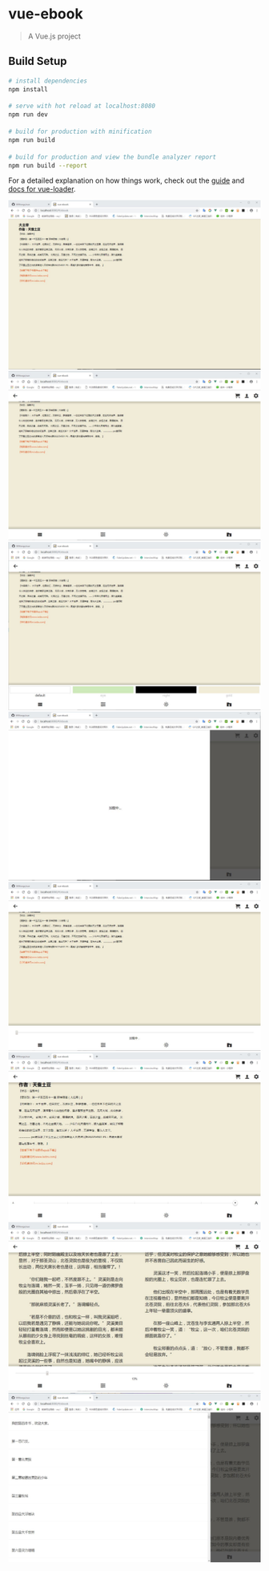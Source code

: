 # vue-ebook

> A Vue.js project

## Build Setup

``` bash
# install dependencies
npm install

# serve with hot reload at localhost:8080
npm run dev

# build for production with minification
npm run build

# build for production and view the bundle analyzer report
npm run build --report
```

For a detailed explanation on how things work, check out the [guide](http://vuejs-templates.github.io/webpack/) and [docs for vue-loader](http://vuejs.github.io/vue-loader).




![image](https://github.com/WWongs/vue/blob/master/vue-Ebook/introduce/1.JPG)
![image](https://github.com/WWongs/vue/blob/master/vue-Ebook/introduce/2.JPG)
![image](https://github.com/WWongs/vue/blob/master/vue-Ebook/introduce/3.JPG)
![image](https://github.com/WWongs/vue/blob/master/vue-Ebook/introduce/4.JPG)
![image](https://github.com/WWongs/vue/blob/master/vue-Ebook/introduce/5.JPG)
![image](https://github.com/WWongs/vue/blob/master/vue-Ebook/introduce/6.JPG)
![image](https://github.com/WWongs/vue/blob/master/vue-Ebook/introduce/7.JPG)
![image](https://github.com/WWongs/vue/blob/master/vue-Ebook/introduce/8.JPG)